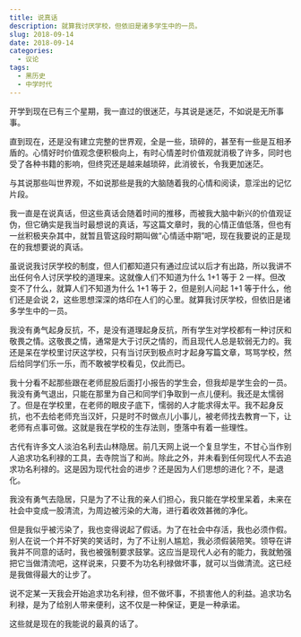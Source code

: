 ```yaml
---
title: 说真话
description: 就算我讨厌学校，但依旧是诸多学生中的一员。
slug: 2018-09-14
date: 2018-09-14
categories:
  - 议论
tags:
  - 黑历史
  - 中学时代
---
```


开学到现在已有三个星期，我一直过的很迷茫，与其说是迷茫，不如说是无所事事。

直到现在，还是没有建立完整的世界观，全是一些，琐碎的，甚至有一些是互相矛盾的。心情好时价值观念便积极向上，有时心情差时价值观就消极了许多，同时也受了各种书籍的影响，但终究还是越来越琐碎，此消彼长，令我更加迷茫。

与其说那些叫世界观，不如说那些是我的大脑随着我的心情和阅读，意淫出的记忆片段。

我一直是在说真话，但这些真话会随着时间的推移，而被我大脑中新兴的价值观证伪，但它确实是我当时最想说的真话，写这篇文章时，我的心情正值低落，但也有一丝积极夹杂其中，就暂且管这段时期叫做“心情适中期”吧，现在我要说的正是现在的我想要说的真话。

虽说说我讨厌学校的制度，但人们都知道只有通过应试以后才有出路，所以我讲不出任何令人讨厌学校的道理来。这就像人们不知道为什么 1+1 等于 2 一样。但改变不了什么，就算人们不知道为什么 1+1 等于 2，但是别人问起 1+1 等于什么，他们还是会说 2，这些思想深深的烙印在人们的心里。就算我讨厌学校，但依旧是诸多学生中的一员。

我没有勇气起身反抗，不，是没有道理起身反抗，所有学生对学校都有一种讨厌和敬畏之情。这敬畏之情，通常是大于讨厌之情的，而且现代人总是软弱无力的。我还是呆在学校里讨厌这学校，只有当讨厌到极点时才起身写篇文章，骂骂学校，然后给同学们乐一乐，而不敢被学校看见，仅此而已。

我十分看不起那些跟在老师屁股后面打小报告的学生会，但我却是学生会的一员。我没有勇气退出，只能在那里为自己和同学们争取到一点儿便利。我还是太懦弱了。但是在学校里，在老师的眼皮子底下，懦弱的人才能求得太平。我不起身反抗，也不去给老师充当汉奸，只是时不时做点儿小事儿，被老师找去教育一下，让老师有点事可做。这就是我在学校的生存法则，堕落中有着一些理性。

古代有许多文人淡泊名利去山林隐居。前几天网上说一个复旦学生，不甘心当作别人追求功名利禄的工具，去寺院当了和尚。除此之外，并未看到任何现代人不去追求功名利禄的。这是因为现代社会的进步？还是因为人们思想的进化？不，是退化。

我没有勇气去隐居，只是为了不让我的亲人们担心，我只能在学校里呆着，未来在社会中变成一股清流，为周边被污染的大海，进行着收效甚微的净化。

但是我似乎被污染了，我也变得说起了假话。为了在社会中存活，我也必须作假。别人在说一个并不好笑的笑话时，为了不让别人尴尬，我必须假装陪笑。领导在讲我并不同意的话时，我也被强制要求鼓掌。这应当是现代人必有的能力，我就勉强把它当做清流吧，这样说来，只要不为功名利禄做坏事，就可以当做清流。这已经是我做得最大的让步了。

说不定某一天我会开始追求功名利禄，但不做坏事，不损害他人的利益。追求功名利禄，是为了给别人带来便利，这不仅是一种保证，更是一种承诺。

这些就是现在的我能说的最真的话了。
